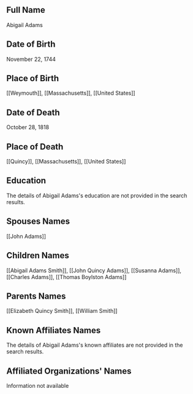 ## Full Name
Abigail Adams

## Date of Birth
November 22, 1744

## Place of Birth
[[Weymouth]], [[Massachusetts]], [[United States]]

## Date of Death
October 28, 1818

## Place of Death
[[Quincy]], [[Massachusetts]], [[United States]]

## Education
The details of Abigail Adams's education are not provided in the search results.

## Spouses Names
[[John Adams]]

## Children Names
[[Abigail Adams Smith]], [[John Quincy Adams]], [[Susanna Adams]], [[Charles Adams]], [[Thomas Boylston Adams]]

## Parents Names
[[Elizabeth Quincy Smith]], [[William Smith]]

## Known Affiliates Names
The details of Abigail Adams's known affiliates are not provided in the search results.

## Affiliated Organizations' Names
Information not available


